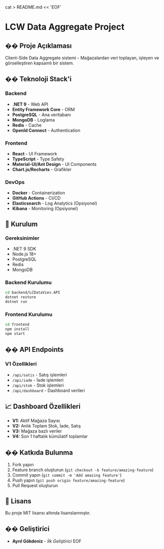 cat > README.md << 'EOF'
# LCW Data Aggregate Project

## �� Proje Açıklaması

Client-Side Data Aggregate sistemi - Mağazalardan veri toplayan, işleyen ve görselleştiren kapsamlı bir sistem.

## ��️ Teknoloji Stack'i

### Backend
- **.NET 9** - Web API
- **Entity Framework Core** - ORM
- **PostgreSQL** - Ana veritabanı
- **MongoDB** - Loglama
- **Redis** - Cache
- **OpenId Connect** - Authentication

### Frontend
- **React** - UI Framework
- **TypeScript** - Type Safety
- **Material-UI/Ant Design** - UI Components
- **Chart.js/Recharts** - Grafikler

### DevOps
- **Docker** - Containerization
- **GitHub Actions** - CI/CD
- **Elasticsearch** - Log Analytics (Opsiyonel)
- **Kibana** - Monitoring (Opsiyonel)

## 🚀 Kurulum

### Gereksinimler
- .NET 9 SDK
- Node.js 18+
- PostgreSQL
- Redis
- MongoDB

### Backend Kurulumu
```bash
cd backend/LCDataViev.API
dotnet restore
dotnet run
```

### Frontend Kurulumu
```bash
cd frontend
npm install
npm start
```

## �� API Endpoints

### V1 Özellikleri
- `/api/satis` - Satış işlemleri
- `/api/iade` - İade işlemleri
- `/api/stok` - Stok işlemleri
- `/api/dashboard` - Dashboard verileri

## 📈 Dashboard Özellikleri

- **V1:** Aktif Mağaza Sayısı
- **V2:** Anlık Toplam Stok, İade, Satış
- **V3:** Mağaza bazlı veriler
- **V4:** Son 1 haftalık kümülatif toplamlar

## �� Katkıda Bulunma

1. Fork yapın
2. Feature branch oluşturun (`git checkout -b feature/amazing-feature`)
3. Commit yapın (`git commit -m 'Add amazing feature'`)
4. Push yapın (`git push origin feature/amazing-feature`)
5. Pull Request oluşturun

## 📄 Lisans

Bu proje MIT lisansı altında lisanslanmıştır.

## �� Geliştirici

- **Ayrıl Gökdeniz** - *İlk Geliştirici*
EOF